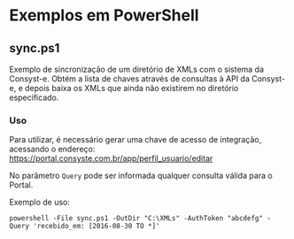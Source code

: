 # Exemplos em PowerShell

## sync.ps1

Exemplo de sincronização de um diretório de XMLs com o sistema da Consyst-e.
Obtém a lista de chaves através de consultas à API da Consyst-e, e depois baixa os
XMLs que ainda não existirem no diretório especificado.

### Uso

Para utilizar, é necessário gerar uma chave de acesso de integração, acessando o
endereço: https://portal.consyste.com.br/app/perfil_usuario/editar

No parâmetro `Query` pode ser informada qualquer consulta válida para o Portal.

Exemplo de uso:

```
powershell -File sync.ps1 -OutDir "C:\XMLs" -AuthToken "abcdefg" -Query 'recebido_em: [2016-08-30 TO *]'
```
